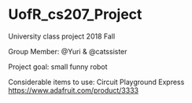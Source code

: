 # UofR_cs207_Project
University class project 2018 Fall

Group Member: 
@Yuri & @catssister

Project goal: small funny robot

Considerable items to use: Circuit Playground Express https://www.adafruit.com/product/3333

